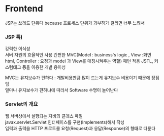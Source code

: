 # Frontend
JSP는 쓰레드 단위다 because 프로세스 단위가 과부하가 걸리면 너무 느려서

### JSP 특)
강력한 이식성  
서버 자원의 효율적인 사용
간편한 MVC(Model : business's logic , View :화면 html, Controller : 요청과 model 과 View를  매칭시켜주는 역할) 패턴 적용
JSTL, 커스텀태그 등을 이용한 개발 용이성  
  
MVC는 유지보수가 편하다 : 개발비용만큼 많이 드는게 유지보수 비용이기 때문에 장점임  
얼마나 유지보수가 편하냐에 따라서 Software 수명이 늘어난다

### Servlet의 개요  
웹 서버상에서 실행되는 자바의 클래스 파일  
javax.servlet.Servlet 인터페이스를 구현(Implements)해서 작성  
입력과 출력을 HTTP 프로토콜 요청(Request)과 응답(Response)의 형태로 다룬다




